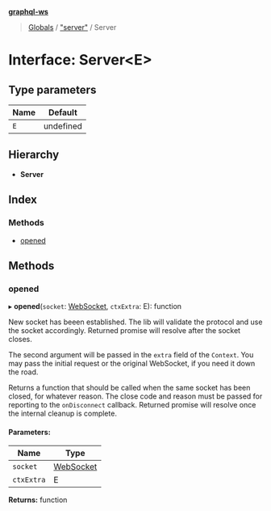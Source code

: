 **[graphql-ws](../README.md)**

> [Globals](../README.md) / ["server"](../modules/_server_.md) / Server

# Interface: Server<E\>

## Type parameters

Name | Default |
------ | ------ |
`E` | undefined |

## Hierarchy

* **Server**

## Index

### Methods

* [opened](_server_.server.md#opened)

## Methods

### opened

▸ **opened**(`socket`: [WebSocket](_server_.websocket.md), `ctxExtra`: E): function

New socket has beeen established. The lib will validate
the protocol and use the socket accordingly. Returned promise
will resolve after the socket closes.

The second argument will be passed in the `extra` field
of the `Context`. You may pass the initial request or the
original WebSocket, if you need it down the road.

Returns a function that should be called when the same socket
has been closed, for whatever reason. The close code and reason
must be passed for reporting to the `onDisconnect` callback. Returned
promise will resolve once the internal cleanup is complete.

#### Parameters:

Name | Type |
------ | ------ |
`socket` | [WebSocket](_server_.websocket.md) |
`ctxExtra` | E |

**Returns:** function
